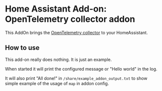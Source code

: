 # Home Assistant Add-on: OpenTelemetry collector addon

This AddOn brings the [OpenTelemetry collector](#) to your HomeAssistant.

## How to use

This add-on really does nothing. It is just an example.

When started it will print the configured message or "Hello world" in the log.

It will also print "All done!" in `/share/example_addon_output.txt` to show
simple example of the usage of `map` in addon config.

